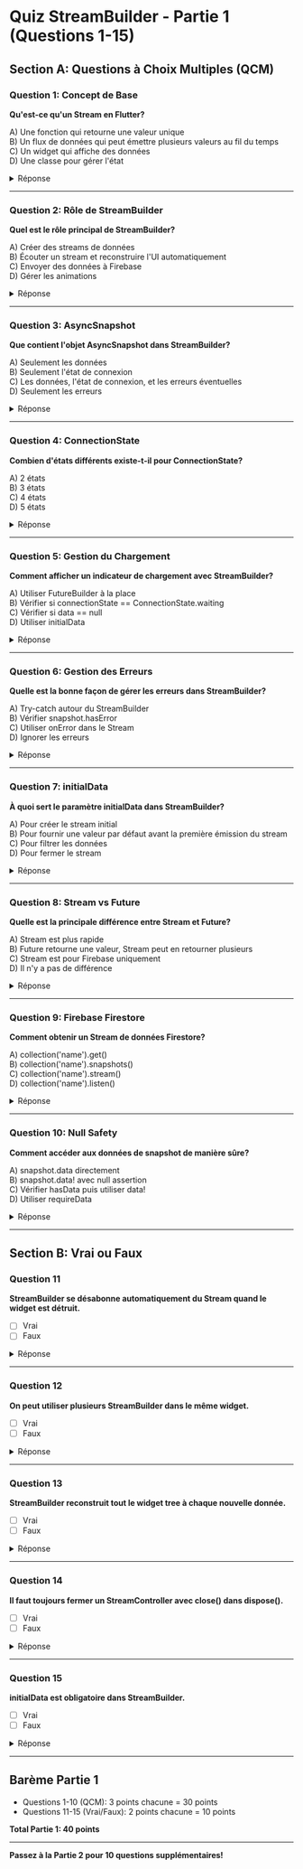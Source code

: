 # Quiz StreamBuilder - Partie 1 (Questions 1-15)

## Section A: Questions à Choix Multiples (QCM)

### Question 1: Concept de Base
**Qu'est-ce qu'un Stream en Flutter?**

A) Une fonction qui retourne une valeur unique  
B) Un flux de données qui peut émettre plusieurs valeurs au fil du temps  
C) Un widget qui affiche des données  
D) Une classe pour gérer l'état  

<details>
<summary>Réponse</summary>

**B) Un flux de données qui peut émettre plusieurs valeurs au fil du temps**

**Explication**: Un Stream est comme un tuyau qui transporte des données. Contrairement à une Future qui retourne UNE seule valeur, un Stream peut émettre plusieurs valeurs successivement dans le temps.

**Analogie**: 
- Future = Commander un plat au restaurant (vous recevez le plat UNE fois)
- Stream = Abonnement Netflix (vous recevez du contenu en continu)
</details>

---

### Question 2: Rôle de StreamBuilder
**Quel est le rôle principal de StreamBuilder?**

A) Créer des streams de données  
B) Écouter un stream et reconstruire l'UI automatiquement  
C) Envoyer des données à Firebase  
D) Gérer les animations  

<details>
<summary>Réponse</summary>

**B) Écouter un stream et reconstruire l'UI automatiquement**

**Explication**: StreamBuilder est un widget qui:
1. S'abonne automatiquement à un Stream
2. Écoute les nouvelles données émises
3. Reconstruit l'interface utilisateur à chaque nouvelle donnée
4. Se désabonne automatiquement quand le widget est détruit

**Avantage**: Vous n'avez pas à gérer manuellement l'abonnement et le désabonnement.
</details>

---

### Question 3: AsyncSnapshot
**Que contient l'objet AsyncSnapshot dans StreamBuilder?**

A) Seulement les données  
B) Seulement l'état de connexion  
C) Les données, l'état de connexion, et les erreurs éventuelles  
D) Seulement les erreurs  

<details>
<summary>Réponse</summary>

**C) Les données, l'état de connexion, et les erreurs éventuelles**

**Explication**: AsyncSnapshot contient TOUTES les informations nécessaires:

```dart
snapshot.data              // Les données reçues (peut être null)
snapshot.error             // L'erreur si survenue (peut être null)
snapshot.connectionState   // État: none, waiting, active, done
snapshot.hasData           // true si données disponibles
snapshot.hasError          // true si erreur survenue
snapshot.requireData       // data mais lance exception si null
```

**Exemple d'utilisation**:
```dart
if (snapshot.hasError) {
  return Text('Erreur: ${snapshot.error}');
}
if (snapshot.hasData) {
  return Text('Données: ${snapshot.data}');
}
```
</details>

---

### Question 4: ConnectionState
**Combien d'états différents existe-t-il pour ConnectionState?**

A) 2 états  
B) 3 états  
C) 4 états  
D) 5 états  

<details>
<summary>Réponse</summary>

**C) 4 états**

**Les 4 états de ConnectionState**:

1. **ConnectionState.none**
   - Widget créé mais pas encore connecté
   - Très bref, rarement utilisé

2. **ConnectionState.waiting**
   - Connecté mais en attente de la première donnée
   - **Action**: Afficher CircularProgressIndicator

3. **ConnectionState.active**
   - Stream actif et émet des données
   - **Action**: Afficher les données

4. **ConnectionState.done**
   - Stream terminé/fermé
   - Dernières données toujours disponibles

**Diagramme de flux**:
```
none → waiting → active → active → active → done
         ↓         ↓        ↓        ↓        ↓
      loading   data 1   data 2   data 3   last data
```
</details>

---

### Question 5: Gestion du Chargement
**Comment afficher un indicateur de chargement avec StreamBuilder?**

A) Utiliser FutureBuilder à la place  
B) Vérifier si connectionState == ConnectionState.waiting  
C) Vérifier si data == null  
D) Utiliser initialData  

<details>
<summary>Réponse</summary>

**B) Vérifier si connectionState == ConnectionState.waiting**

**Code correct**:
```dart
StreamBuilder<int>(
  stream: myStream,
  builder: (context, snapshot) {
    // Afficher le loader pendant l'attente de données
    if (snapshot.connectionState == ConnectionState.waiting) {
      return Center(child: CircularProgressIndicator());
    }
    
    // Afficher les données
    return Text('${snapshot.data}');
  },
)
```

**Pourquoi pas les autres options?**
- A) FutureBuilder est pour une seule valeur, pas pour des mises à jour continues
- C) `data == null` n'est pas fiable (peut être null même avec données)
- D) initialData évite l'attente mais ne remplace pas la vérification de l'état
</details>

---

### Question 6: Gestion des Erreurs
**Quelle est la bonne façon de gérer les erreurs dans StreamBuilder?**

A) Try-catch autour du StreamBuilder  
B) Vérifier snapshot.hasError  
C) Utiliser onError dans le Stream  
D) Ignorer les erreurs  

<details>
<summary>Réponse</summary>

**B) Vérifier snapshot.hasError**

**Code complet de gestion d'erreurs**:
```dart
StreamBuilder<Data>(
  stream: myStream,
  builder: (context, snapshot) {
    // 1. TOUJOURS vérifier les erreurs en premier
    if (snapshot.hasError) {
      return Center(
        child: Column(
          mainAxisAlignment: MainAxisAlignment.center,
          children: [
            Icon(Icons.error, color: Colors.red, size: 48),
            SizedBox(height: 16),
            Text('Erreur: ${snapshot.error}'),
            ElevatedButton(
              onPressed: () => Navigator.pop(context),
              child: Text('Retour'),
            ),
          ],
        ),
      );
    }
    
    // 2. Ensuite vérifier le chargement
    if (snapshot.connectionState == ConnectionState.waiting) {
      return CircularProgressIndicator();
    }
    
    // 3. Puis vérifier les données
    if (!snapshot.hasData) {
      return Text('Pas de données');
    }
    
    // 4. Enfin afficher les données
    return Text('${snapshot.data}');
  },
)
```

**Ordre important**: Erreur → Chargement → Absence de données → Données
</details>

---

### Question 7: initialData
**À quoi sert le paramètre initialData dans StreamBuilder?**

A) Pour créer le stream initial  
B) Pour fournir une valeur par défaut avant la première émission du stream  
C) Pour filtrer les données  
D) Pour fermer le stream  

<details>
<summary>Réponse</summary>

**B) Pour fournir une valeur par défaut avant la première émission du stream**

**Exemple sans initialData** (écran blanc au départ):
```dart
StreamBuilder<int>(
  stream: Stream.periodic(Duration(seconds: 1), (i) => i),
  builder: (context, snapshot) {
    // Première seconde: snapshot.data est null
    return Text('Compteur: ${snapshot.data}');  // Affiche "null"
  },
)
```

**Exemple avec initialData** (valeur immédiate):
```dart
StreamBuilder<int>(
  stream: Stream.periodic(Duration(seconds: 1), (i) => i),
  initialData: 0,  // ✓ Valeur dès le départ
  builder: (context, snapshot) {
    // Dès le début: snapshot.data vaut 0
    return Text('Compteur: ${snapshot.data}');  // Affiche "0" immédiatement
  },
)
```

**Quand utiliser initialData?**
- Pour éviter un écran vide au démarrage
- Quand vous avez une valeur par défaut sensée
- Pour améliorer l'expérience utilisateur (pas de flash de chargement)
</details>

---

### Question 8: Stream vs Future
**Quelle est la principale différence entre Stream et Future?**

A) Stream est plus rapide  
B) Future retourne une valeur, Stream peut en retourner plusieurs  
C) Stream est pour Firebase uniquement  
D) Il n'y a pas de différence  

<details>
<summary>Réponse</summary>

**B) Future retourne une valeur, Stream peut en retourner plusieurs**

**Comparaison détaillée**:

| Aspect | Future | Stream |
|--------|--------|--------|
| **Nombre de valeurs** | Une seule | Plusieurs |
| **Quand** | Opération unique | Flux continu |
| **Widget** | FutureBuilder | StreamBuilder |
| **Exemple** | Appel API | Chat en temps réel |

**Code Future** (une seule fois):
```dart
Future<String> fetchUserName() async {
  await Future.delayed(Duration(seconds: 1));
  return "John Doe";  // Retourne UNE fois
}

// Utilisation
FutureBuilder<String>(
  future: fetchUserName(),
  builder: (context, snapshot) {
    return Text(snapshot.data ?? 'Chargement...');
  },
)
```

**Code Stream** (plusieurs fois):
```dart
Stream<int> countStream() {
  return Stream.periodic(Duration(seconds: 1), (i) => i);
  // Émet: 0, 1, 2, 3, 4... infiniment
}

// Utilisation
StreamBuilder<int>(
  stream: countStream(),
  builder: (context, snapshot) {
    return Text('${snapshot.data ?? 0}');
  },
)
```

**Analogies**:
- **Future**: Commander un colis (vous le recevez une fois)
- **Stream**: Abonnement magazine (vous recevez chaque numéro)
</details>

---

### Question 9: Firebase Firestore
**Comment obtenir un Stream de données Firestore?**

A) collection('name').get()  
B) collection('name').snapshots()  
C) collection('name').stream()  
D) collection('name').listen()  

<details>
<summary>Réponse</summary>

**B) collection('name').snapshots()**

**Code complet**:
```dart
// Obtenir un Stream Firestore
Stream<QuerySnapshot> recipesStream = FirebaseFirestore.instance
  .collection('recipes')
  .snapshots();  // ✓ Retourne un Stream

// Utilisation avec StreamBuilder
StreamBuilder<QuerySnapshot>(
  stream: FirebaseFirestore.instance
    .collection('recipes')
    .orderBy('createdAt', descending: true)
    .snapshots(),
  builder: (context, snapshot) {
    if (snapshot.connectionState == ConnectionState.waiting) {
      return CircularProgressIndicator();
    }
    
    if (!snapshot.hasData) {
      return Text('Pas de recettes');
    }
    
    final recipes = snapshot.data!.docs;
    return ListView.builder(
      itemCount: recipes.length,
      itemBuilder: (context, index) {
        final recipe = recipes[index].data() as Map<String, dynamic>;
        return ListTile(
          title: Text(recipe['name'] ?? 'Sans nom'),
        );
      },
    );
  },
)
```

**Pourquoi pas les autres?**
- A) `.get()` retourne un Future (une seule fois), pas un Stream
- C) `.stream()` n'existe pas dans Firestore
- D) `.listen()` est pour s'abonner manuellement, pas pour StreamBuilder

**Mises à jour automatiques**:
Avec `.snapshots()`, le StreamBuilder se met à jour automatiquement quand:
- Un document est ajouté
- Un document est modifié
- Un document est supprimé
</details>

---

### Question 10: Null Safety
**Comment accéder aux données de snapshot de manière sûre?**

A) snapshot.data directement  
B) snapshot.data! avec null assertion  
C) Vérifier hasData puis utiliser data!  
D) Utiliser requireData  

<details>
<summary>Réponse</summary>

**C) Vérifier hasData puis utiliser data!**

**Méthode RECOMMANDÉE** (la plus sûre):
```dart
StreamBuilder<List<String>>(
  stream: myStream,
  builder: (context, snapshot) {
    // 1. Vérifier d'abord
    if (!snapshot.hasData) {
      return Text('Pas de données');
    }
    
    // 2. Maintenant c'est sûr d'utiliser !
    final items = snapshot.data!;
    return ListView(
      children: items.map((item) => Text(item)).toList(),
    );
  },
)
```

**Autres méthodes valides**:

**Méthode avec opérateur ??** (valeur par défaut):
```dart
builder: (context, snapshot) {
  final items = snapshot.data ?? [];  // Liste vide si null
  return ListView(
    children: items.map((item) => Text(item)).toList(),
  );
}
```

**Méthode avec requireData** (lance exception si null):
```dart
builder: (context, snapshot) {
  try {
    final items = snapshot.requireData;  // Exception si null
    return ListView(
      children: items.map((item) => Text(item)).toList(),
    );
  } catch (e) {
    return Text('Erreur: pas de données');
  }
}
```

**À ÉVITER** (dangereux):
```dart
// ❌ MAUVAIS - Peut crasher
builder: (context, snapshot) {
  return Text('${snapshot.data.length}');  // Error si null
}

// ❌ MAUVAIS - Utiliser ! sans vérification
builder: (context, snapshot) {
  final data = snapshot.data!;  // Crash si null
  return Text('$data');
}
```

**Ordre de vérification recommandé**:
1. Vérifier hasError
2. Vérifier connectionState
3. Vérifier hasData
4. Accéder à data en toute sécurité
</details>

---

## Section B: Vrai ou Faux

### Question 11
**StreamBuilder se désabonne automatiquement du Stream quand le widget est détruit.**

- [ ] Vrai
- [ ] Faux

<details>
<summary>Réponse</summary>

**Vrai**

**Explication**: C'est l'un des grands avantages de StreamBuilder. Il gère automatiquement le cycle de vie:

**Ce que StreamBuilder fait automatiquement**:
1. **initState()**: S'abonne au Stream
2. **build()**: Reconstruit quand de nouvelles données arrivent
3. **dispose()**: Se désabonne du Stream

**Sans StreamBuilder** (manuel):
```dart
class ManualWidget extends StatefulWidget {
  @override
  _ManualWidgetState createState() => _ManualWidgetState();
}

class _ManualWidgetState extends State<ManualWidget> {
  StreamSubscription? _subscription;
  int _value = 0;
  
  @override
  void initState() {
    super.initState();
    // S'abonner manuellement
    _subscription = myStream.listen((data) {
      setState(() => _value = data);
    });
  }
  
  @override
  void dispose() {
    _subscription?.cancel();  // ❌ OUBLIER = MEMORY LEAK!
    super.dispose();
  }
  
  @override
  Widget build(BuildContext context) {
    return Text('$_value');
  }
}
```

**Avec StreamBuilder** (automatique):
```dart
class AutoWidget extends StatelessWidget {
  @override
  Widget build(BuildContext context) {
    return StreamBuilder<int>(
      stream: myStream,
      builder: (context, snapshot) {
        return Text('${snapshot.data ?? 0}');
      },
    );
  }
  // ✓ Pas besoin de dispose(), tout est géré automatiquement!
}
```

**Avantage**: Moins de code, pas de risque d'oublier de se désabonner (memory leak).
</details>

---

### Question 12
**On peut utiliser plusieurs StreamBuilder dans le même widget.**

- [ ] Vrai
- [ ] Faux

<details>
<summary>Réponse</summary>

**Vrai**

**Explication**: Vous pouvez avoir autant de StreamBuilder que nécessaire dans un même widget. Chacun écoute son propre Stream indépendamment.

**Exemple pratique** - Dashboard avec plusieurs streams:
```dart
class Dashboard extends StatelessWidget {
  @override
  Widget build(BuildContext context) {
    return Scaffold(
      appBar: AppBar(title: Text('Dashboard')),
      body: Column(
        children: [
          // StreamBuilder 1: Compteur d'utilisateurs en ligne
          StreamBuilder<int>(
            stream: FirebaseFirestore.instance
              .collection('users')
              .where('online', isEqualTo: true)
              .snapshots()
              .map((snap) => snap.docs.length),
            builder: (context, snapshot) {
              return Card(
                child: ListTile(
                  title: Text('Utilisateurs en ligne'),
                  trailing: Text('${snapshot.data ?? 0}'),
                ),
              );
            },
          ),
          
          // StreamBuilder 2: Derniers messages
          StreamBuilder<QuerySnapshot>(
            stream: FirebaseFirestore.instance
              .collection('messages')
              .orderBy('timestamp', descending: true)
              .limit(5)
              .snapshots(),
            builder: (context, snapshot) {
              if (!snapshot.hasData) return CircularProgressIndicator();
              return ListView(
                shrinkWrap: true,
                children: snapshot.data!.docs.map((doc) {
                  return ListTile(title: Text(doc['text']));
                }).toList(),
              );
            },
          ),
          
          // StreamBuilder 3: Horloge en temps réel
          StreamBuilder<DateTime>(
            stream: Stream.periodic(
              Duration(seconds: 1),
              (_) => DateTime.now(),
            ),
            builder: (context, snapshot) {
              if (!snapshot.hasData) return SizedBox();
              return Text(
                '${snapshot.data!.hour}:${snapshot.data!.minute}:${snapshot.data!.second}',
              );
            },
          ),
        ],
      ),
    );
  }
}
```

**Cas d'usage courants**:
- Dashboard avec plusieurs métriques
- Chat avec liste de messages + liste d'utilisateurs
- App de trading avec plusieurs graphiques en temps réel
- Formulaire avec plusieurs champs dépendants

**Performance**: Chaque StreamBuilder gère son propre abonnement indépendamment, donc pas de problème de performance.
</details>

---

### Question 13
**StreamBuilder reconstruit tout le widget tree à chaque nouvelle donnée.**

- [ ] Vrai
- [ ] Faux

<details>
<summary>Réponse</summary>

**Faux**

**Explication**: StreamBuilder ne reconstruit QUE son propre builder, pas tout le widget tree. C'est très optimisé!

**Ce qui se passe vraiment**:
```dart
class MyPage extends StatelessWidget {
  @override
  Widget build(BuildContext context) {
    print('MyPage build()');  // Appelé UNE FOIS
    
    return Scaffold(
      appBar: AppBar(title: Text('Ma Page')),  // Construit UNE FOIS
      body: Column(
        children: [
          Text('Header fixe'),  // Construit UNE FOIS
          
          // SEULEMENT CETTE PARTIE est reconstruite
          StreamBuilder<int>(
            stream: Stream.periodic(Duration(seconds: 1), (i) => i),
            builder: (context, snapshot) {
              print('StreamBuilder builder()');  // Appelé à chaque seconde
              return Text('Compteur: ${snapshot.data ?? 0}');
            },
          ),
          
          Text('Footer fixe'),  // Construit UNE FOIS
        ],
      ),
    );
  }
}
```

**Output console**:
```
MyPage build()           // Au démarrage seulement
StreamBuilder builder()  // Après 1 seconde
StreamBuilder builder()  // Après 2 secondes
StreamBuilder builder()  // Après 3 secondes
...
```

**Optimisation avec const**:
```dart
StreamBuilder<int>(
  stream: myStream,
  builder: (context, snapshot) {
    if (snapshot.connectionState == ConnectionState.waiting) {
      return const Center(  // const = réutilisé, pas reconstruit
        child: CircularProgressIndicator(),
      );
    }
    return Text('${snapshot.data}');  // Seul ce texte change
  },
)
```

**Bonne pratique**: Placer StreamBuilder le plus bas possible dans le widget tree pour minimiser les reconstructions.
</details>

---

### Question 14
**Il faut toujours fermer un StreamController avec close() dans dispose().**

- [ ] Vrai
- [ ] Faux

<details>
<summary>Réponse</summary>

**Vrai**

**Explication**: Si vous créez un StreamController manuellement, vous DEVEZ le fermer pour éviter les memory leaks.

**CORRECT** - Avec fermeture:
```dart
class MyWidget extends StatefulWidget {
  @override
  _MyWidgetState createState() => _MyWidgetState();
}

class _MyWidgetState extends State<MyWidget> {
  final StreamController<int> _controller = StreamController<int>();
  
  void _addData(int value) {
    _controller.add(value);  // Ajouter des données au Stream
  }
  
  @override
  void dispose() {
    _controller.close();  // ✓ IMPORTANT: Fermer le controller
    super.dispose();
  }
  
  @override
  Widget build(BuildContext context) {
    return StreamBuilder<int>(
      stream: _controller.stream,
      builder: (context, snapshot) {
        return Text('${snapshot.data ?? 0}');
      },
    );
  }
}
```

**INCORRECT** - Sans fermeture:
```dart
class BadWidget extends StatefulWidget {
  @override
  _BadWidgetState createState() => _BadWidgetState();
}

class _BadWidgetState extends State<BadWidget> {
  final StreamController<int> _controller = StreamController<int>();
  
  @override
  void dispose() {
    // ❌ OUBLIÉ: _controller.close();
    super.dispose();
  }
  
  // Result: MEMORY LEAK!
}
```

**Exception**: Vous n'avez PAS besoin de fermer:
- Les Streams de Firebase (`.snapshots()`)
- Les Streams créés par Stream.periodic() sans StreamController
- Les Streams fournis par des packages (ils gèrent eux-mêmes)

**Exemple Firebase** (pas besoin de close):
```dart
// ✓ Pas besoin de fermer ce Stream
StreamBuilder<QuerySnapshot>(
  stream: FirebaseFirestore.instance.collection('data').snapshots(),
  builder: (context, snapshot) { ... },
)
```

**Règle simple**: Si VOUS créez le StreamController, VOUS devez le fermer.
</details>

---

### Question 15
**initialData est obligatoire dans StreamBuilder.**

- [ ] Vrai
- [ ] Faux

<details>
<summary>Réponse</summary>

**Faux**

**Explication**: `initialData` est un paramètre OPTIONNEL. StreamBuilder fonctionne très bien sans.

**Sans initialData** (fonctionnel mais peut afficher null au départ):
```dart
StreamBuilder<int>(
  stream: counterStream(),
  builder: (context, snapshot) {
    // Au départ, snapshot.data est null
    // Après 1 seconde, snapshot.data vaut 0
    return Text('${snapshot.data ?? "Chargement..."}');
  },
)
```

**Avec initialData** (meilleure UX, valeur immédiate):
```dart
StreamBuilder<int>(
  stream: counterStream(),
  initialData: 0,  // Optionnel mais utile
  builder: (context, snapshot) {
    // Dès le départ, snapshot.data vaut 0
    return Text('${snapshot.data}');  // Pas de null possible
  },
)
```

**Quand utiliser initialData?**

**✓ OUI** - Utilisez initialData quand:
- Vous avez une valeur par défaut sensée
- Vous voulez éviter un écran de chargement
- Vous voulez éviter le flash de "null"
- Exemple: Compteur commençant à 0, liste vide []

```dart
// Bon usage: Liste vide au départ
StreamBuilder<List<Message>>(
  stream: chatStream,
  initialData: [],  // Liste vide plutôt que null
  builder: (context, snapshot) {
    final messages = snapshot.data!;  // Jamais null
    return ListView(
      children: messages.map((m) => MessageTile(m)).toList(),
    );
  },
)
```

**❌ NON** - N'utilisez PAS initialData quand:
- Vous n'avez pas de valeur par défaut appropriée
- La valeur initiale serait trompeuse
- Vous préférez afficher un loader

```dart
// Pas de initialData ici, on préfère un loader
StreamBuilder<UserProfile>(
  stream: userProfileStream,
  // Pas de initialData car on ne peut pas créer un faux profil
  builder: (context, snapshot) {
    if (snapshot.connectionState == ConnectionState.waiting) {
      return CircularProgressIndicator();
    }
    return UserProfileWidget(snapshot.data!);
  },
)
```

**Résumé**: Optionnel mais recommandé quand vous avez une bonne valeur par défaut.
</details>

---

## Barème Partie 1
- Questions 1-10 (QCM): 3 points chacune = 30 points
- Questions 11-15 (Vrai/Faux): 2 points chacune = 10 points

**Total Partie 1: 40 points**

---

**Passez à la Partie 2 pour 10 questions supplémentaires!**

